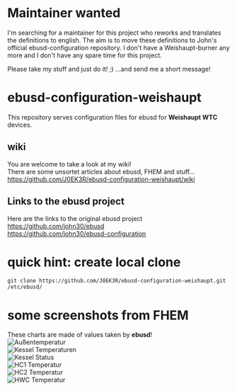 # Maintainer wanted
I'm searching for a maintainer for this project who reworks and translates the definitions to english.
The aim is to move these definitions to John's official ebusd-configuration repository.
I don't have a Weishaupt-burner any more and I don't have any spare time for this project.

Please take my stuff and just do it! ;)
...and send me a short message!

# ebusd-configuration-weishaupt
This repository serves configuration files for ebusd for **Weishaupt WTC** devices.

## wiki
You are welcome to take a look at my wiki!  
There are some unsortet articles about ebusd, FHEM and stuff...  
https://github.com/J0EK3R/ebusd-configuration-weishaupt/wiki

## Links to the ebusd project
Here are the links to the original ebusd project  
https://github.com/john30/ebusd  
https://github.com/john30/ebusd-configuration

# quick hint: create local clone
```
git clone https://github.com/J0EK3R/ebusd-configuration-weishaupt.git /etc/ebusd/
```

# some screenshots from FHEM
These charts are made of values taken by **ebusd**!   
![Außentemperatur](https://github.com/J0EK3R/ebusd-configuration-weishaupt/wiki/images/fhem-chart-outsidetemp.png)  
![Kessel Temperaturen](https://github.com/J0EK3R/ebusd-configuration-weishaupt/wiki/images/fhem-chart-kesseltemp.png)  
![Kessel Status](https://github.com/J0EK3R/ebusd-configuration-weishaupt/wiki/images/fhem-chart-kesselstatus.png)  
![HC1 Temperatur](https://github.com/J0EK3R/ebusd-configuration-weishaupt/wiki/images/fhem-chart-hc1temp.png)  
![HC2 Temperatur](https://github.com/J0EK3R/ebusd-configuration-weishaupt/wiki/images/fhem-chart-hc2temp.png)  
![HWC Temperatur](https://github.com/J0EK3R/ebusd-configuration-weishaupt/wiki/images/fhem-chart-hwctemp.png)  
